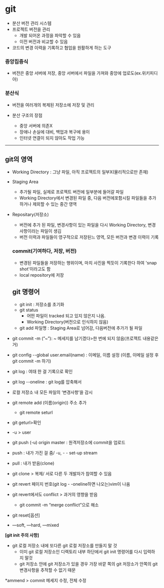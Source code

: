 # git

- 분산 버전 관리 시스템
- 프로젝트 버전을 관리
  - 개발 되어온 과정을 파악할 수 있음
  - 이전 버전과 비교할 수 있음
- 코드의 변경 이력을 기록하고 협업을 원활하게 하는 도구

### 중앙집중식
- 버전은 중앙 서버에 저장, 중앙 서버에서 파일을 가져와 중앙에 업로도(ex.위키피디아)

### 분산식
- 버전을 여러개의 복제된 저장소에 저장 및 관리

- 분산 구조의 장점
  - 중앙 서버에 의존X
  - 장애나 손실에 대비, 백업과 복구에 용이
  - 인터넷 연결이 되지 않아도 작업 가능
---
## git의 영역
- Working Directory : 그냥 파일, 아직 프로젝트의 일부X(물리적으로만 존재)
- Staging Area 
  - 추가될 파일, 실제로 프로젝트 버전에 일부분에 들어갈 파일
  - Working Directory에서 변경된 파일 중, 다음 버전에포함시킬 파일들을 추가하거나 제외할 수 있는 중간 영역
- Repositary(저장소) 
  - 버전에 추가 된 파일, 변경사항이 있는 파일을 다시 Working Directory, 변경사항이라는 파일이 생김
  - 버전 이력과 파일들이 영구적으로 저장된느 영역, 모든 버전과 변경 이력이 기록

  ### commit(기여하다, 저장, 버전)
  - 변경된 파일들을 저장하는 행위이며, 마치 사진을 찍듯이 기록한다 하여 'snap shot'이라고도 함
  - local repository에 저장

  ## git 명령어
  - git init : 저장소를 초기화
  - git status 
    - 어떤 파일이 tracked 되고 있지 않은지 나옴.
    - Working Directory(버전으로 인식하지 않음)
  - git add  파일명 : Staging Area로 넘어감, 다음버전에 추가가 될 파일
- git commit -m (”~”): ~ 메세지를 남기겠다>한 번에 되지 않음(프로젝트 내용같은거)
- git config --global user.email(name) : 이메일, 이름 설정
(이름, 이메일 설정 후 git commit -m 하기)

- git log : 여태 한 걸 기록으로 확인
- git log --oneline : git log를 압축해서

- 로컬 저장소 내 모든 파일의 ‘변경사항’을 감시

- git remote add (이름(origin)) 주소 추가
  - git remote seturl

- git geturl>확인

 - -u > user

- git push (-u) origin master : 원격저장소에 commit을 업로드
- push : 내가 가진 걸 줌/ -u, - - set-up stream
- pull : 내가 받음(clone)
- git clone > 복제/ 서로 다른 두 개발자가 참여할 수 있음

- git revert 페이지 번호(git log  - -oneline하면 나오는)vim이 나옴
- git revert에서도 conflict > 과거의 영향을 받음
  - git commit -m “merge conflict”으로 해소

- git reset[옵션] <commit id>

- —soft, —hard, —mixed

**[git init 주의 사항]**

- git 로컬 저장소 내에 또다른 git 로컬 저장소를 만들지 말 것
  - 이미 git 로컬 저장소인 디렉토리 내부 하단에서 git init 명령어를 다시 입력하지 말것
  - git 저장소 안에 git 저장소가 있을 경우 가장 바깥 쪽의 git 저장소가 안쪽의 git 변경사항을 추적할 수 없기 때문


*ammend > commit 메세지 수정, 전체 수정